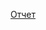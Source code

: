 [Отчет](https://docs.google.com/document/d/1zIfAi7kLKuKcXfjDlMtPz0-K09aE0_hvMI36kzRIVWk/edit?usp=sharing)
